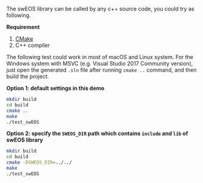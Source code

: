 
The swEOS library can be called by any c++ source code, you could try as following.

**Requirement**

1. [CMake](https://cmake.org)
2. C++ compiler

The following test could work in most of macOS and Linux system. For the Windows system with MSVC (e.g. Visual Studio 2017 Community version), just open the generated `.sln` file after running `cmake ..` command, and then build the project.

**Option 1: default settings in this demo**

```bash
mkdir build
cd build
cmake ..
make 
./test_swEOS
```

**Option 2: specify the `SWEOS_DIR` path which contains `include` and `lib` of swEOS library**

```bash
mkdir build
cd build
cmake -DSWEOS_DIR=../../
make
./test_swEOS
```